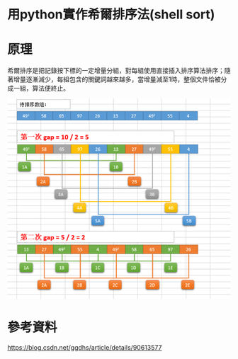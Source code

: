 # 用python實作希爾排序法(shell sort)

# 原理
希爾排序是把記錄按下標的一定增量分組，對每組使用直接插入排序算法排序；隨著增量逐漸減少，每組包含的關鍵詞越來越多，當增量減至1時，整個文件恰被分成一組，算法便終止。

![GITHUB]( https://github.com/yangsongyuan/se109a/blob/master/Final/picture/shellsort.png "圖片名稱")
# 參考資料
https://blog.csdn.net/ggdhs/article/details/90613577

